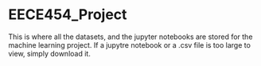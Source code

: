 # EECE454_Project
This is where all the datasets, and the jupyter notebooks are stored for the machine learning project.
If a jupytre notebook or a .csv file is too large to view, simply download it.
